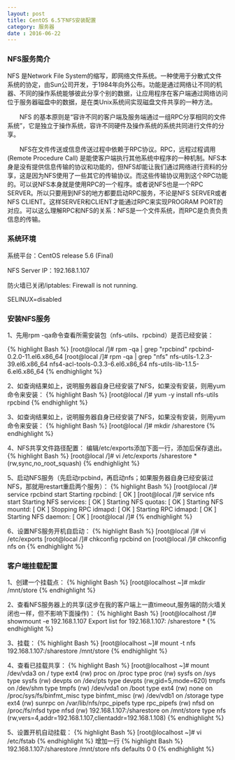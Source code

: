 ```yaml
---
layout: post
title: CentOS 6.5下NFS安装配置
category: 服务器
date : 2016-06-22
---
```



###  NFS服务简介


NFS 是Network File System的缩写，即网络文件系统。一种使用于分散式文件系统的协定，由Sun公司开发，于1984年向外公布。功能是通过网络让不同的机器、不同的操作系统能够彼此分享个别的数据，让应用程序在客户端通过网络访问位于服务器磁盘中的数据，是在类Unix系统间实现磁盘文件共享的一种方法。

　　NFS 的基本原则是“容许不同的客户端及服务端通过一组RPC分享相同的文件系统”，它是独立于操作系统，容许不同硬件及操作系统的系统共同进行文件的分享。

　　NFS在文件传送或信息传送过程中依赖于RPC协议。RPC，远程过程调用 (Remote Procedure Call) 是能使客户端执行其他系统中程序的一种机制。NFS本身是没有提供信息传输的协议和功能的，但NFS却能让我们通过网络进行资料的分享，这是因为NFS使用了一些其它的传输协议。而这些传输协议用到这个RPC功能的。可以说NFS本身就是使用RPC的一个程序。或者说NFS也是一个RPC SERVER。所以只要用到NFS的地方都要启动RPC服务，不论是NFS SERVER或者NFS CLIENT。这样SERVER和CLIENT才能通过RPC来实现PROGRAM PORT的对应。可以这么理解RPC和NFS的关系：NFS是一个文件系统，而RPC是负责负责信息的传输。

###  系统环境

系统平台：CentOS release 5.6 (Final)

NFS Server IP：192.168.1.107

防火墙已关闭/iptables: Firewall is not running.

SELINUX=disabled

###  安装NFS服务

1、先用rpm -qa命令查看所需安装包（nfs-utils、rpcbind）是否已经安装：

{% highlight Bash %}
[root@local /]# rpm -qa | grep "rpcbind"
rpcbind-0.2.0-11.el6.x86_64
[root@local /]# rpm -qa | grep "nfs"
nfs-utils-1.2.3-39.el6.x86_64
nfs4-acl-tools-0.3.3-6.el6.x86_64
nfs-utils-lib-1.1.5-6.el6.x86_64
{% endhighlight %}

2、如查询结果如上，说明服务器自身已经安装了NFS，如果没有安装，则用yum命令来安装：
{% highlight Bash %}
[root@local /]# yum -y install nfs-utils rpcbind
{% endhighlight %}

3、如查询结果如上，说明服务器自身已经安装了NFS，如果没有安装，则用yum命令来安装：
{% highlight Bash %}
[root@local /]# mkdir /sharestore
{% endhighlight %}

4、NFS共享文件路径配置：
编辑/etc/exports添加下面一行，添加后保存退出。
{% highlight Bash %}
[root@local /]# vi /etc/exports
/sharestore     *(rw,sync,no_root_squash)
{% endhighlight %}

5、启动NFS服务（先启动rpcbind，再启动nfs；如果服务器自身已经安装过NFS，那就用restart重启两个服务）：
{% highlight Bash %}
[root@local /]# service rpcbind start
Starting rpcbind:                                          [  OK  ]
[root@local /]# service nfs start
Starting NFS services:                                     [  OK  ]
Starting NFS quotas:                                       [  OK  ]
Starting NFS mountd:                                       [  OK  ]
Stopping RPC idmapd:                                       [  OK  ]
Starting RPC idmapd:                                       [  OK  ]
Starting NFS daemon:                                       [  OK  ]
[root@local /]#
{% endhighlight %}

6、设置NFS服务开机自启动：
{% highlight Bash %}
[root@local /]# vi /etc/exports
[root@local /]# chkconfig rpcbind on
[root@local /]# chkconfig nfs on
{% endhighlight %}

### 客户端挂载配置

1、创建一个挂载点：
{% highlight Bash %}
[root@localhost ~]# mkdir /mnt/store
{% endhighlight %}


2、查看NFS服务器上的共享(这步在我的客户端上一直timeout,服务端的防火墙关闭也一样，但不影响下面操作)：
{% highlight Bash %}
[root@localhost /]# showmount -e 192.168.1.107
Export list for 192.168.1.107:
/sharestore *
{% endhighlight %}

3、挂载：
{% highlight Bash %}
[root@localhost ~]# mount -t nfs 192.168.1.107:/sharestore /mnt/store
{% endhighlight %}

4、查看已挂载共享：
{% highlight Bash %}
[root@localhost ~]# mount
/dev/vda3 on / type ext4 (rw)
proc on /proc type proc (rw)
sysfs on /sys type sysfs (rw)
devpts on /dev/pts type devpts (rw,gid=5,mode=620)
tmpfs on /dev/shm type tmpfs (rw)
/dev/vda1 on /boot type ext4 (rw)
none on /proc/sys/fs/binfmt_misc type binfmt_misc (rw)
/dev/vdb1 on /storage type ext4 (rw)
sunrpc on /var/lib/nfs/rpc_pipefs type rpc_pipefs (rw)
nfsd on /proc/fs/nfsd type nfsd (rw)
192.168.1.107:/sharestore on /mnt/store type nfs (rw,vers=4,addr=192.168.1.107,clientaddr=192.168.1.108)
{% endhighlight %}

5、设置开机自动挂载：
{% highlight Bash %}
[root@localhost ~]# vi /etc/fstab
{% endhighlight %}
增加一行
{% highlight Bash %}
192.168.1.107:/sharestore    /mnt/store   nfs    defaults 0 0
{% endhighlight %}

